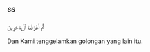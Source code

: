 ##### 66

<span class="ayah">ثُمَّ أَغْرَقْنَا ٱلْءَاخَرِينَ</span>

<span class="ayah_translation">Dan Kami tenggelamkan golongan yang lain itu.</span>
